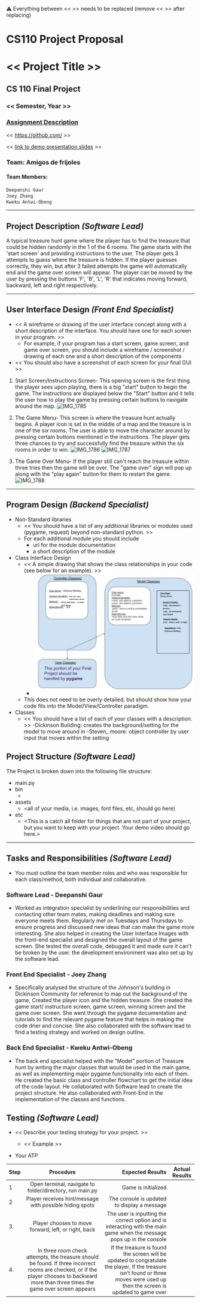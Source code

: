 :warning: Everything between << >> needs to be replaced (remove << >> after replacing)
# CS110 Project Proposal
# << Project Title >>
## CS 110 Final Project
### << Semester, Year >>
### [Assignment Description](https://docs.google.com/document/d/1H4R6yLL7som1lglyXWZ04RvTp_RvRFCCBn6sqv-82ps/edit#)

<< [https://github.com/<repo>](#) >>

<< [link to demo presentation slides](#) >>

### Team: Amigos de frijoles
#### Team Members:
	Deepanshi Gaur
	Joey Zhang
	Kweku Antwi-Obeng

***

## Project Description *(Software Lead)*
A typical treasure hunt game where the player has to find the treasure that could be hidden randomly in the 1 of the 6 rooms. The game starts with the 'start screen' and  providing instructions to the user. The player gets 3 attempts to guess where the treasure is hidden. If the player guesses correctly, they win, but after 3 failed attempts the game will automatically end and the game over screen will appear. The player can be moved by the user by pressing the buttons 'F', 'B', 'L', 'R' that indicates moving forward, backward, left and right respectively.

***    

## User Interface Design *(Front End Specialist)*
* << A wireframe or drawing of the user interface concept along with a short description of the interface. You should have one for each screen in your program. >>
    * For example, if your program has a start screen, game screen, and game over screen, you should include a wireframe / screenshot / drawing of each one and a short description of the components
* << You should also have a screenshot of each screen for your final GUI >>
1. Start Screen/Instructions Screen-
This opening screen is the first thing the player sees upon playing, there is a big "start" button to begin the game. The instructions are displayed below the "Start" button and it tells the user how to play the game by pressing certain buttons to navigate around the map. 
	![IMG_1785](https://user-images.githubusercontent.com/89817993/144914758-0065cb85-6eb7-4d15-b96f-f2887b77fff4.png)

2. The Game Menu-
This screen is where the treasure hunt actually begins. A player icon is set in the middle of a map and the treasure is in one of the six rooms. The user is able to move the character around by pressing certain buttons mentioned in the instructions. The player gets three chances to try and successfully find the treasure within the six rooms in order to win. 
	![IMG_1786](https://user-images.githubusercontent.com/89817993/144914801-8dbe0733-6afa-4aa5-a67e-30a4f3a466d0.png)
	![IMG_1787](https://user-images.githubusercontent.com/89817993/144914963-3e8544b5-040c-48e8-adb4-c640f2679b2d.png)

3. The Game Over Menu-
If the player still can't reach the treasure within three tries then the game will be over. The "game over" sign will pop up along with the "play again" button for them to restart the game. 
	![IMG_1788](https://user-images.githubusercontent.com/89817993/144914885-0df72fdb-3f88-4258-8811-232cef40681e.png)

***        

## Program Design *(Backend Specialist)*
* Non-Standard libraries
    * << You should have a list of any additional libraries or modules used (pygame, request) beyond non-standard python. >>
    * For each additional module you should include
        * url for the module documentation
        * a short description of the module
* Class Interface Design
    * << A simple drawing that shows the class relationships in your code (see below for an example). >>
        * ![class diagram](assets/class_diagram_v110241024_1.jpg)
    * This does not need to be overly detailed, but should show how your code fits into the Model/View/Controller paradigm.
* Classes
    * << You should have a list of each of your classes with a description. >>
	-Dickinson Building: creates the background/setting for the model to move around in
	-Steven_ moore: object controller by user input that moves within the setting
## Project Structure *(Software Lead)*

The Project is broken down into the following file structure:
* main.py
* bin
    * <all of your python files should go here>
* assets
    * <all of your media, i.e. images, font files, etc, should go here)
* etc
    * <This is a catch all folder for things that are not part of your project, but you want to keep with your project. Your demo video should go here.>

***

## Tasks and Responsibilities *(Software Lead)*
* You must outline the team member roles and who was responsible for each class/method, both individual and collaborative.

### Software Lead - Deepanshi Gaur

* Worked as integration specialist by underlining our responsibilities and contacting other team mates, making deadlines and making sure everyone meets them. Regularly met on Tuesdays and Thursdays to ensure progress and discussed new ideas that can make the game more interesting. She also helped in creating the User Interface Images with the front-end specialist and designed the overall layout of the game screen. She tested the overall code, debugged it and made sure it can't be broken by the user. the development environment was also set up by the software lead.

### Front End Specialist - Joey Zhang

* Specifically analysed the structure of the Johnson's building in Dickinson Community for reference to map out the background of the game, Created the player icon and the hidden treasure. She created the game start/ instructure screen, game screen, winning screen and the game over screen. She went through the pygame documentation and tutorials to find the relevant pygame feature that helps in making the code drier and concise. She also collaborated with the software lead to find a testing strategy and worked on design outline.
	
### Back End Specialist - Kweku Antwi-Obeng

* The back end specialist helped with the “Model” portion of Treasure hunt by writing the major classes that would be used in the main game, as well as implementing major pygame functionality into each of them. He created the basic class and controller flowchart to get the initial idea of the code layout. He collaborated with Software lead to create the project structure. He also collaborated with Front-End in the implementation of the classes and functions. 

## Testing *(Software Lead)*
* << Describe your testing strategy for your project. >>
    * << Example >>

* Your ATP

| Step                  | Procedure     | Expected Results  | Actual Results |
| ----------------------|:-------------:| -----------------:| -------------- |
|  1  | Open terminal, navigate to folder/directory, run main.py | Game is initialized                         |                 |
|  2  | Player receives hint/message with possible hiding spots  | The console is updated to display a message |                 |
|  3. | Player chooses to move forward, left, or right, back     | The user is inputting the correct option and is interacting with the main game when the message pops up in the console |           |
|  4. | In three room check attempts, the treasure should be found. If three incorrect rooms are checked, or if the player chooses to backward more than three times the game over screen appears | If the treasure is found the screen will be updated to congratulate the player, If the treasure isn’t found or three moves were used up then the screen is updated to game over |
    
  



